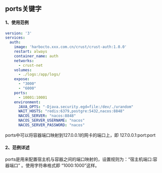 ## ports关键字



#### 1、使用范例

```yaml
version: '3'
services:
  auth:
    image: 'harbocto.xxx.com.cn/crust/crust-auth:1.0.0'
    restart: always
    container_name: auth
    networks:
      - crust-net
    volumes:
      - ./logs:/app/logs/
    expose:
      - "3000"
      - "6000"
    ports:
      - 10001:10001
    environment:
      JAVA_OPTS: "-Djava.security.egd=file:/dev/./urandom"
      WAIT_HOSTS: "redis:6379,postgre:5432,nacos:8848"
      NACOS_SERVER: "nacos:8848"
      NACOS_SERVER_USERNAME: "nacos"
      NACOS_SERVER_PASSWORD: "nacos"
```

ports中可以将容器端口映射到127.0.0.1的网卡的端口上，即 127.0.0.1:port:port

#### 2、范例详述

ports是用来配置宿主机与容器之间的端口映射的，设置规则为：“宿主机端口:容器端口” 。使用字符串格式即 “1000:1000”这样。

